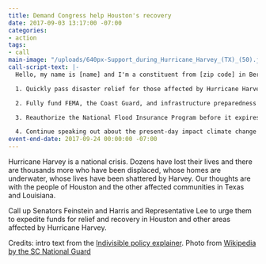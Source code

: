```yaml
---
title: Demand Congress help Houston's recovery
date: 2017-09-03 13:17:00 -07:00
categories:
- action
tags:
- call
main-image: "/uploads/640px-Support_during_Hurricane_Harvey_(TX)_(50).jpg"
call-script-text: |-
  Hello, my name is [name] and I'm a constituent from [zip code] in Berkeley. I'm calling to urge the [Senator/Representative] to prioritize the Congressional response to aid Houston and other areas affected by Hurricane Harvey. In particular, here are 4 legislative actions the [Senator/Representative] can support.

  1. Quickly pass disaster relief for those affected by Hurricane Harvey.

  2. Fully fund FEMA, the Coast Guard, and infrastructure preparedness grants.

  3. Reauthorize the National Flood Insurance Program before it expires on September 30.

  4. Continue speaking out about the present-day impact climate change has on our nation.
event-end-date: 2017-09-24 00:00:00 -07:00
---
```


Hurricane Harvey is a national crisis. Dozens have lost their lives and there are thousands more who have been displaced, whose homes are underwater, whose lives have been shattered by Harvey. Our thoughts are with the people of Houston and the other affected communities in Texas and Louisiana.

Call up Senators Feinstein and Harris and Representative Lee to urge them to expedite funds for relief and recovery in Houston and other areas affected by Hurricane Harvey.

Credits: intro text from the [Indivisible policy explainer][policy]. Photo from [Wikipedia by the SC National Guard][photo]

[policy]: https://www.indivisibleguide.com/resource/responding-hurricane-harvey/
[photo]: https://commons.wikimedia.org/w/index.php?curid=62096178